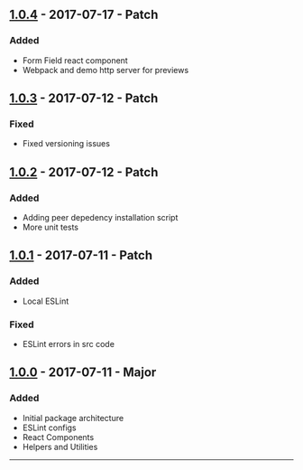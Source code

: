 ## [1.0.4] - 2017-07-17 - Patch

### Added
- Form Field react component
- Webpack and demo http server for previews

## [1.0.3] - 2017-07-12 - Patch

### Fixed
- Fixed versioning issues

## [1.0.2] - 2017-07-12 - Patch

### Added
- Adding peer depedency installation script
- More unit tests

## [1.0.1] - 2017-07-11 - Patch

### Added
- Local ESLint

### Fixed
- ESLint errors in src code

## [1.0.0] - 2017-07-11 - Major

### Added
- Initial package architecture
- ESLint configs
- React Components
- Helpers and Utilities

---

[Keep a Changelog]: http://keepachangelog.com/
[Semantic Versioning]: http://semver.org/

[1.0.0]: https://bitbucket.org/byndops/bynd-frontend/commits/b966adb9f1f756212347042e89213c484aa447a4
[1.0.1]: https://bitbucket.org/byndops/bynd-frontend/commits/e7d399c2e32e47083a463263935e4c27294dee8a
[1.0.2]: https://bitbucket.org/byndops/bynd-frontend/commits/a9db8bc2650d1dda4342f2faca4f632df804d33e
[1.0.3]: https://bitbucket.org/byndops/bynd-frontend/commits/0f0b6d8a48bb4032968a2e6c68a5e15125cca2d0
[1.0.4]: https://bitbucket.org/byndops/bynd-frontend/commits/cfe1ab2d99709e99089263f9e06acf221efb4231

